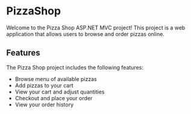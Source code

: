 # PizzaShop
Welcome to the Pizza Shop ASP.NET MVC project! This project is a web application that allows users to browse and order pizzas online.
## Features
The Pizza Shop project includes the following features:
* Browse menu of available pizzas
* Add pizzas to your cart
* View your cart and adjust quantities
* Checkout and place your order
* View your order history
